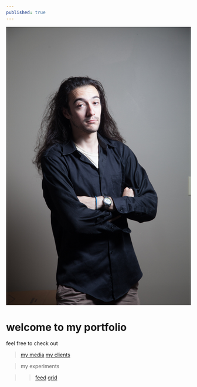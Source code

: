 ```yaml
---
published: true
---
```

<img src="assets/img/wommyBig.jpg" class="wommyImg">

# welcome to my portfolio

feel free to check out 

> [my media](/media)
> [my clients](/experience/clients)

> my experiments

> > [feed](/experiments/feed)
> > [grid](/experiments/grid)


